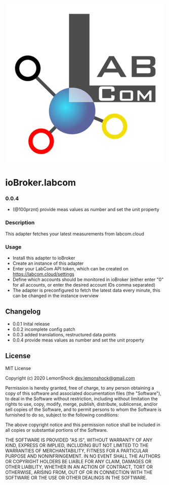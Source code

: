 ![Logo](admin/logo.png)
# ioBroker.labcom

### 0.0.4
* (@100prznt) provide meas values as number and set the unit property

### Description
This adapter fetches your latest measurements from labcom.cloud

### Usage
* Install this adapter to ioBroker
* Create an instance of this adapter
* Enter your LabCom API token, which can be created on https://labcom.cloud/settings
* Define which accounts should be monitored in ioBroker (either enter "0" for all accounts, or enter the desired account IDs comma separated)
* The adapter is preconfigured to fetch the latest data every minute, this can be changed in the instance overview

## Changelog
* 0.0.1 Inital release
* 0.0.2 incomplete config patch
* 0.0.3 added translations, restructured data points
* 0.0.4 provide meas values as number and set the unit property

## License
MIT License

Copyright (c) 2020 LemonShock <dev.lemonshock@gmail.com>

Permission is hereby granted, free of charge, to any person obtaining a copy
of this software and associated documentation files (the "Software"), to deal
in the Software without restriction, including without limitation the rights
to use, copy, modify, merge, publish, distribute, sublicense, and/or sell
copies of the Software, and to permit persons to whom the Software is
furnished to do so, subject to the following conditions:

The above copyright notice and this permission notice shall be included in all
copies or substantial portions of the Software.

THE SOFTWARE IS PROVIDED "AS IS", WITHOUT WARRANTY OF ANY KIND, EXPRESS OR
IMPLIED, INCLUDING BUT NOT LIMITED TO THE WARRANTIES OF MERCHANTABILITY,
FITNESS FOR A PARTICULAR PURPOSE AND NONINFRINGEMENT. IN NO EVENT SHALL THE
AUTHORS OR COPYRIGHT HOLDERS BE LIABLE FOR ANY CLAIM, DAMAGES OR OTHER
LIABILITY, WHETHER IN AN ACTION OF CONTRACT, TORT OR OTHERWISE, ARISING FROM,
OUT OF OR IN CONNECTION WITH THE SOFTWARE OR THE USE OR OTHER DEALINGS IN THE
SOFTWARE.
